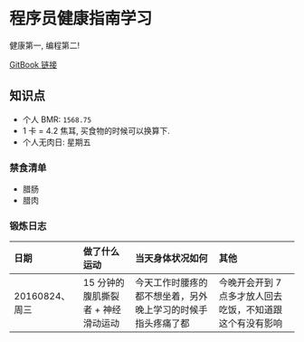 # 程序员健康指南学习

健康第一, 编程第二!

[GitBook 链接](https://l1nwatch.gitbooks.io/it_people_healthy/content/)

## 知识点
* 个人 BMR: `1568.75`
* 1 卡 = 4.2 焦耳, 买食物的时候可以换算下.
* 个人无肉日: 星期五

### 禁食清单
* 腊肠
* 腊肉

### 锻炼日志
| 日期 | 做了什么运动 | 当天身体状况如何 | 其他 |
| :-- | :-- | :-- | :-- |
| 20160824、周三 | 15 分钟的腹肌撕裂者 + 神经滑动运动 | 今天工作时腰疼的都不想坐着，另外晚上学习的时候手指头疼痛了都 | 今晚开会开到 7 点多才放人回去吃饭，不知道跟这个有没有影响 |